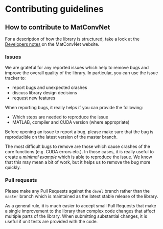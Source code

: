 # Contributing guidelines

## How to contribute to MatConvNet

For a description of how the library is structured, take a look at the
[Developers notes](http://www.vlfeat.org/matconvnet/developers/) on
the MatConvNet website.

### Issues

We are grateful for any reported issues which help to remove bugs and
improve the overall quality of the library. In particular, you can use
the issue tracker to:

* report bugs and unexpected crashes
* discuss library design decisions
* request new features

When reporting bugs, it really helps if you can provide the following:

* Which steps are needed to reproduce the issue
* MATLAB, compiler and CUDA version (where appropriate)

Before opening an issue to report a bug, please make sure that the bug
is reproducible on the latest version of the master branch.

The most difficult bugs to remove are those which cause crashes of the
core functions (e.g. CUDA errors etc.). In those cases, it is really
useful to create a *minimal example* which is able to reproduce the
issue. We know that this may mean a bit of work, but it helps us to
remove the bug more quickly.

### Pull requests

Please make any Pull Requests against the `devel` branch rather than
the `master` branch which is maintained as the latest stable release
of the library.

As a general rule, it is much easier to accept small Pull Requests
that make a single improvement to the library than complex code
changes that affect multiple parts of the library. When submitting
substantial changes, it is useful if unit tests are provided with the
code.
